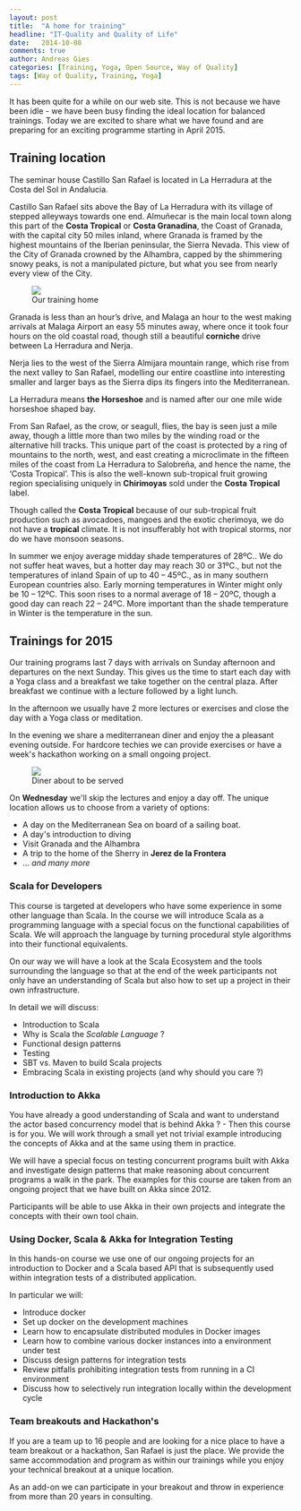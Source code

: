 ```yaml
---
layout: post
title:  "A home for training"
headline: "IT-Quality and Quality of Life"
date:   2014-10-08
comments: true
author: Andreas Gies
categories: [Training, Yoga, Open Source, Way of Quality]
tags: [Way of Quality, Training, Yoga]
---
```

It has been quite for a while on our web site. This is not because we have been idle - we have been busy finding 
the ideal location for balanced trainings. Today we are excited to share what we have found and are preparing 
for an exciting programme starting in April 2015.

## Training location 

The seminar house Castillo San Rafael is located in La Herradura at the Costa del Sol in Andalucia. 

Castillo San Rafael sits above the Bay of La Herradura with its village of stepped alleyways towards one end. 
Almuñecar is the main local town along this part of the **Costa Tropical** or **Costa Granadina**, the Coast of Granada,
with the capital city 50 miles inland, where Granada is framed by the highest mountains of the Iberian peninsular, the Sierra Nevada.
This view of the City of Granada crowned by the Alhambra, capped by the shimmering snowy peaks, is not a manipulated picture, 
but what you see from nearly every view of the City.

<figure>
	<img src="{{ site.url }}/images/{{ page.date | date: "%Y-%m-%d" }}/mainhouse2.jpg"></a>
	<figcaption>Our training home</figcaption>
</figure>

Granada is less than an hour’s drive, and Malaga an hour to the west making arrivals at Malaga Airport an easy 55 minutes away, 
where once it took four hours on the old coastal road, though still a beautiful **corniche** drive between La Herradura and Nerja.

Nerja lies to the west of the Sierra Almijara mountain range, which rise from the next valley to San Rafael, 
modelling our entire coastline into interesting smaller and larger bays as the Sierra dips its fingers into the Mediterranean.

La Herradura means **the Horseshoe** and is named after our one mile wide horseshoe shaped bay.

From San Rafael, as the crow, or seagull, flies, the bay is seen just a mile away, though a little more than two miles by the 
winding road or the alternative hill tracks. This unique part of the coast is protected by a ring of mountains to the north, 
west, and east creating a microclimate in the fifteen miles of the coast from La Herradura to Salobreña, and hence the name, 
the ‘Costa Tropical’. This is also the well-known sub-tropical fruit growing region specialising uniquely in **Chirimoyas**
sold under the **Costa Tropical** label.

Though called the **Costa Tropical** because of our sub-tropical fruit production such as avocadoes, mangoes and the exotic
cherimoya, we do not have a **tropical** climate. It is not insufferably hot with tropical storms, nor do we have monsoon seasons.

In summer we enjoy average midday shade temperatures of 28ºC.. We do not suffer heat waves, but a hotter day may reach 30 or 31ºC., 
but not the temperatures of inland Spain of up to 40 – 45ºC., as in many southern European countries also. Early morning temperatures 
in Winter might only be 10 – 12ºC. This soon rises to a normal average of 18 – 20ºC, though a good day can reach 22 – 24ºC.
More important than the shade temperature in Winter is the temperature in the sun.

## Trainings for 2015 

Our training programs last 7 days with arrivals on Sunday afternoon and departures on the next Sunday. This gives us the time to start 
each day with a Yoga class and a breakfast we take together on the central plaza. After breakfast we continue with a lecture followed 
by a light lunch. 

In the afternoon we usually have 2 more lectures or exercises and close the day with a Yoga class or meditation. 

In the evening we share a mediterranean diner and enjoy the a pleasant evening outside. For hardcore techies we can provide 
exercises or have a week's hackathon working on a small ongoing project.

<figure>
	<img src="{{ site.url }}/images/{{ page.date | date: "%Y-%m-%d" }}/diner.png"></a>
	<figcaption>Diner about to be served</figcaption>
</figure>

On **Wednesday** we'll skip the lectures and enjoy a day off. The unique location allows us to choose from a variety of options:

* A day on the Mediterranean Sea on board of a sailing boat. 
* A day's introduction to diving 
* Visit Granada and the Alhambra
* A trip to the home of the Sherry in **Jerez de la Frontera**
* ... _and many more_

### Scala for Developers

This course is targeted at developers who have some experience in some other language than Scala. In the course we will 
introduce Scala as a programming language with a special focus on the functional capabilities of Scala. We will approach 
the language by turning procedural style algorithms into their functional equivalents. 

On our way we will have a look at the Scala Ecosystem and the tools surrounding the language so that at the end of the 
week participants not only have an understanding of Scala but also how to set up a project in their own infrastructure.

In detail we will discuss:

* Introduction to Scala 
* Why is Scala the _Scalable Language_ ?
* Functional design patterns 
* Testing
* SBT vs. Maven to build Scala projects
* Embracing Scala in existing projects (and why should you care ?)

### Introduction to Akka

You have already a good understanding of Scala and want to understand the actor based concurrency model that is behind 
Akka ? - Then this course is for you. We will work through a small yet not trivial example introducing the concepts 
of Akka and at the same using them in practice. 

We will have a special focus on testing concurrent programs built with Akka and investigate design patterns that make 
reasoning about concurrent programs a walk in the park. The examples for this course are taken from an ongoing project
that we have built on Akka since 2012. 

Participants will be able to use Akka in their own projects and integrate the concepts with their own tool chain. 

### Using Docker, Scala &amp; Akka for Integration Testing

In this hands-on course we use one of our ongoing projects for an introduction to Docker and a Scala based API 
that is subsequently used within integration tests of a distributed application. 

In particular we will:

* Introduce docker
* Set up docker on the development machines
* Learn how to encapsulate distributed modules in Docker images
* Learn how to combine various docker instances into a environment under test
* Discuss design patterns for integration tests 
* Review pitfalls prohibiting integration tests from running in a CI environment
* Discuss how to selectively run integration locally within the development cycle

### Team breakouts and Hackathon's

If you are a team up to 16 people and are looking for a nice place to have a team breakout or a hackathon, San Rafael is just 
the place. We provide the same accommodation and program as within our trainings while you enjoy your technical breakout 
at a unique location. 

As an add-on we can participate in your breakout and throw in experience from more than 20 years in consulting.


